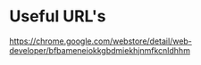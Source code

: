 # Useful URL's

https://chrome.google.com/webstore/detail/web-developer/bfbameneiokkgbdmiekhjnmfkcnldhhm